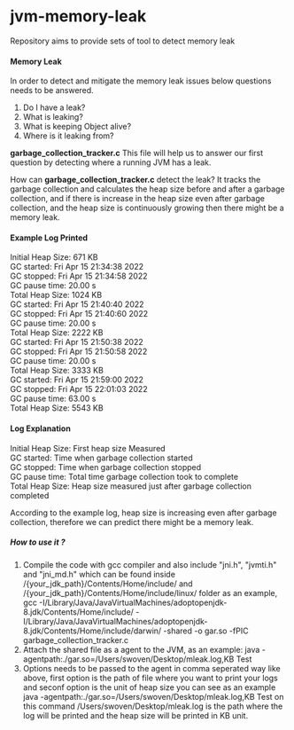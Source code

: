 # jvm-memory-leak
Repository aims to provide sets of tool to detect memory leak

#### Memory Leak
In order to detect and mitigate the memory leak issues below questions needs to be answered. 

1. Do I have a leak?  
2. What is leaking? 
3. What is keeping Object alive?
4. Where is it leaking from?

**garbage_collection_tracker.c** This file will help us to answer our first question by detecting where a running JVM has a leak. 

How can **garbage_collection_tracker.c** detect the leak? It tracks the garbage collection and calculates the heap size before and after a garbage collection, and if there is increase in the heap size even after garbage collection, and the heap size is continuously growing then there might be a memory leak. 

#### Example Log Printed 
Initial Heap Size: 671 KB <br>
GC started: Fri Apr 15 21:34:38 2022<br>
GC stopped: Fri Apr 15 21:34:58 2022<br>
GC pause time: 20.00 s<br>
Total Heap Size: 1024 KB</br>
GC started: Fri Apr 15 21:40:40 2022<br>
GC stopped: Fri Apr 15 21:40:60 2022<br>
GC pause time: 20.00 s<br>
Total Heap Size: 2222 KB</br>
GC started: Fri Apr 15 21:50:38 2022<br>
GC stopped: Fri Apr 15 21:50:58 2022<br>
GC pause time: 20.00 s<br>
Total Heap Size: 3333 KB<br>
GC started: Fri Apr 15 21:59:00 2022<br>
GC stopped: Fri Apr 15 22:01:03 2022<br>
GC pause time: 63.00 s<br>
Total Heap Size: 5543 KB<br>

#### Log Explanation
Initial Heap Size: First heap size Measured <br>
GC started: Time when garbage collection started <br>
GC stopped: Time when garbage collection stopped <br>
GC pause time: Total time garbage collection took to complete <br>
Total Heap Size: Heap size measured just after garbage collection completed <br>

According to the example log, heap size is increasing even after garbage collection, therefore we can predict there might be a memory leak. <br>

##### How to use it ?
1. Compile the code with gcc compiler and also include "jni.h", "jvmti.h" and "jni_md.h" which can be found inside /{your_jdk_path}/Contents/Home/include/ and /{your_jdk_path}/Contents/Home/include/linux/ folder as an example, gcc -I/Library/Java/JavaVirtualMachines/adoptopenjdk-8.jdk/Contents/Home/include/ -I/Library/Java/JavaVirtualMachines/adoptopenjdk-8.jdk/Contents/Home/include/darwin/ -shared -o gar.so -fPIC garbage_collection_tracker.c
2. Attach the shared file as a agent to the JVM, as an example: java -agentpath:./gar.so=/Users/swoven/Desktop/mleak.log,KB Test 
3. Options needs to be passed to the agent in comma seperated way like above, first option is the path of file where you want to print your logs and seconf option is the unit of heap size you can see as an example java -agentpath:./gar.so=/Users/swoven/Desktop/mleak.log,KB Test on this command /Users/swoven/Desktop/mleak.log is the path where the log will be printed and the heap size will be printed in KB unit. 







